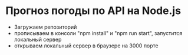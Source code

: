 # Прогноз погоды по API на Node.js

- Загружаем репозиторий
- прописываем в консоли "npm install" и "npm run start", запустится локальный сервер
- открываем локальный сервер в браузере на 3000 порте
